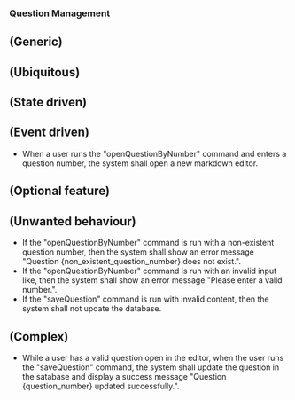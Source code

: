 ### **Question Management**

## **(Generic)**

## **(Ubiquitous)**

## **(State driven)**

## **(Event driven)**
* When a user runs the "openQuestionByNumber" command and enters a question number, the system shall open a new markdown editor.

## **(Optional feature)**

## **(Unwanted behaviour)**
* If the "openQuestionByNumber" command is run with a non-existent question number, then the system shall show an error message "Question {non_existent_question_number} does not exist.".
* If the "openQuestionByNumber" command is run with an invalid input like, then the system shall show an error message "Please enter a valid number.".
* If the "saveQuestion" command is run with invalid content, then the system shall not update the database.

## **(Complex)**
* While a user has a valid question open in the editor, when the user runs the "saveQuestion" command, the system shall update the question in the satabase and display a success message "Question {question_number} updated successfully.".